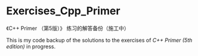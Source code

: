 # Exercises_Cpp_Primer

《C++ Primer （第5版）》 练习的解答备份（施工中）

This is my code backup of the solutions to the exercises of *C++ Primer (5th edition)* in progress.
